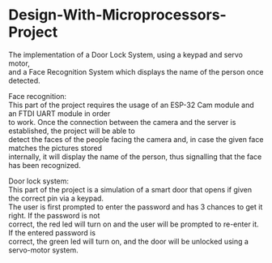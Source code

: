 # Design-With-Microprocessors-Project

The implementation of a Door Lock System, using a keypad and servo motor, \
and a Face Recognition System which displays the name of the person once detected.

Face recognition:\
This part of the project requires the usage of an ESP-32 Cam module and an FTDI UART module in order \
to work. Once the connection between the camera and the server is established, the project will be able to \
detect the faces of the people facing the camera and, in case the given face matches the pictures stored \
internally, it will display the name of the person, thus signalling that the face has been recognized.

Door lock system:\
This part of the project is a simulation of a smart door that opens if given the correct pin via a keypad. \
The user is first prompted to enter the password and has 3 chances to get it right. If the password is not \
correct, the red led will turn on and the user will be prompted to re-enter it. If the entered password is \
correct, the green led will turn on, and the door will be unlocked using a servo-motor system.
